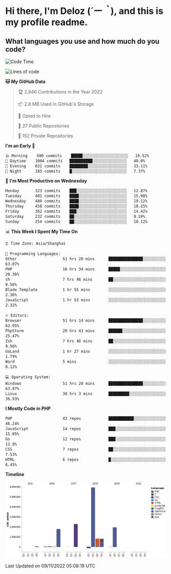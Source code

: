 # **Hi there, I'm Deloz (*´ー｀*), and this is my profile readme.**
<!--  [![Profile views](https://gpvc.arturio.dev/dank-del)](https://github.com/dank-del) -->
## **What languages you use and how much do you code?**

<!--START_SECTION:waka-->
![Code Time](http://img.shields.io/badge/Code%20Time-278%20hrs%2039%20mins-blue)

![Lines of code](https://img.shields.io/badge/From%20Hello%20World%20I%27ve%20Written-14%20Million%20lines%20of%20code-blue)

**🐱 My GitHub Data** 

> 🏆 2,846 Contributions in the Year 2022
 > 
> 📦 2.8 MB Used in GitHub's Storage 
 > 
> 💼 Opted to Hire
 > 
> 📜 27 Public Repositories 
 > 
> 🔑 152 Private Repositories  
 > 
**I'm an Early 🐤** 

```text
🌞 Morning    490 commits    █████░░░░░░░░░░░░░░░░░░░░   19.52% 
🌆 Daytime    1004 commits   ██████████░░░░░░░░░░░░░░░   40.0% 
🌃 Evening    831 commits    ████████░░░░░░░░░░░░░░░░░   33.11% 
🌙 Night      185 commits    █░░░░░░░░░░░░░░░░░░░░░░░░   7.37%

```
📅 **I'm Most Productive on Wednesday** 

```text
Monday       323 commits    ███░░░░░░░░░░░░░░░░░░░░░░   12.87% 
Tuesday      401 commits    ████░░░░░░░░░░░░░░░░░░░░░   15.98% 
Wednesday    480 commits    ████░░░░░░░░░░░░░░░░░░░░░   19.12% 
Thursday     458 commits    ████░░░░░░░░░░░░░░░░░░░░░   18.25% 
Friday       362 commits    ███░░░░░░░░░░░░░░░░░░░░░░   14.42% 
Saturday     232 commits    ██░░░░░░░░░░░░░░░░░░░░░░░   9.24% 
Sunday       254 commits    ██░░░░░░░░░░░░░░░░░░░░░░░   10.12%

```


📊 **This Week I Spent My Time On** 

```text
⌚︎ Time Zone: Asia/Shanghai

💬 Programming Languages: 
Other                    51 hrs 20 mins      ███████████████░░░░░░░░░░   63.07% 
PHP                      16 hrs 34 mins      █████░░░░░░░░░░░░░░░░░░░░   20.36% 
sh                       7 hrs 46 mins       ██░░░░░░░░░░░░░░░░░░░░░░░   9.56% 
Blade Template           1 hr 55 mins        ░░░░░░░░░░░░░░░░░░░░░░░░░   2.36% 
JavaScript               1 hr 53 mins        ░░░░░░░░░░░░░░░░░░░░░░░░░   2.32%

🔥 Editors: 
Browser                  51 hrs 14 mins      ███████████████░░░░░░░░░░   62.95% 
PhpStorm                 20 hrs 43 mins      ██████░░░░░░░░░░░░░░░░░░░   25.47% 
Zsh                      7 hrs 46 mins       ██░░░░░░░░░░░░░░░░░░░░░░░   9.56% 
GoLand                   1 hr 27 mins        ░░░░░░░░░░░░░░░░░░░░░░░░░   1.79% 
Word                     5 mins              ░░░░░░░░░░░░░░░░░░░░░░░░░   0.12%

💻 Operating System: 
Windows                  51 hrs 20 mins      ███████████████░░░░░░░░░░   63.07% 
Linux                    30 hrs 3 mins       █████████░░░░░░░░░░░░░░░░   36.93%

```

**I Mostly Code in PHP** 

```text
PHP                      43 repos            ███████████░░░░░░░░░░░░░░   46.24% 
JavaScript               14 repos            ███░░░░░░░░░░░░░░░░░░░░░░   15.05% 
Go                       12 repos            ███░░░░░░░░░░░░░░░░░░░░░░   12.9% 
CSS                      7 repos             ██░░░░░░░░░░░░░░░░░░░░░░░   7.53% 
HTML                     6 repos             █░░░░░░░░░░░░░░░░░░░░░░░░   6.45%

```


**Timeline**

![Chart not found](https://raw.githubusercontent.com/deloz/deloz/main/charts/bar_graph.png) 


 Last Updated on 09/11/2022 05:08:19 UTC
<!--END_SECTION:waka-->
